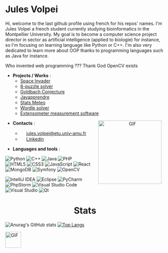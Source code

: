 # Jules Volpei

Hi, welcome to the last github profile using french for his repos' names. I'm Jules Volpei a french student currently studying bioinformatics in the Montpellier University. My goal is to become a computer science project director in sector as artificial intelligence (applied to biologie) for instance, so I'm focusing on learning language like Python or C++. I'm also very dedicated to learn more about OOP thanks to programming languages such as Java for instance.

Who invented web programming ??? Thank God OpenCV exists

* __Projects / Works__ :
  * [Space Invader](https://github.com/JulesVolpei/CasaliShooter)
  * [8-puzzle solver](https://github.com/JulesVolpei/jeuDuTaquin)
  * [Goldbach Conjecture](https://github.com/JulesVolpei/ConjectureGoldbach)
  * [Javapprendre](https://github.com/JulesVolpei/Javapprendre)
  * [Stats Meteo](https://github.com/JulesVolpei/Stats-Meteo)
  * [Wordle solver](https://github.com/JulesVolpei/WordleSolver)
  * [Extensometer measurement software](https://forgemia.inra.fr/jules.volpei/ExtensometreLogiciel)

<div align='center'> <img height="200" width="200" alt="GIF" align='right' src="https://i.pinimg.com/originals/53/04/96/530496f5dcf65046e8c0360d7d89b10a.gif" style="float:right;margin:0 10px 0 20px;"> </div>

* __Contacts__ :
  * <img height="15" width="15" src="https://heydiag-rdv.fr/assets/mail.png" /> jules.volpei@etu.univ-amu.fr
  * <img height="15" width="15" src="https://www.presse-citron.net/app/uploads/2020/06/linkedin-logo.jpg" /> [Linkedin](https://www.linkedin.com/in/jules-volpei-788286230/)

* __Languages and tools__ :

![Python](https://img.shields.io/badge/python-3670A0?style=for-the-badge&logo=python&logoColor=ffdd54)
![C++](https://img.shields.io/badge/c++-%2300599C.svg?style=for-the-badge&logo=c%2B%2B&logoColor=white)
![Java](https://img.shields.io/badge/java-%23ED8B00.svg?style=for-the-badge&logo=java&logoColor=white)
![PHP](https://img.shields.io/badge/php-%23777BB4.svg?style=for-the-badge&logo=php&logoColor=white)
![HTML5](https://img.shields.io/badge/html5-%23E34F26.svg?style=for-the-badge&logo=html5&logoColor=white)
![CSS3](https://img.shields.io/badge/css3-%231572B6.svg?style=for-the-badge&logo=css3&logoColor=white)
![JavaScript](https://img.shields.io/badge/javascript-%23323330.svg?style=for-the-badge&logo=javascript&logoColor=%23F7DF1E)
![React](https://img.shields.io/badge/react-%2320232a.svg?style=for-the-badge&logo=react&logoColor=%2361DAFB)
![MongoDB](https://img.shields.io/badge/MongoDB-%234ea94b.svg?style=for-the-badge&logo=mongodb&logoColor=white)
![Symfony](https://img.shields.io/badge/symfony-%23000000.svg?style=for-the-badge&logo=symfony&logoColor=white)
![OpenCV](https://img.shields.io/badge/opencv-%23white.svg?style=for-the-badge&logo=opencv&logoColor=white)

![IntelliJ IDEA](https://img.shields.io/badge/IntelliJIDEA-000000.svg?style=for-the-badge&logo=intellij-idea&logoColor=white)
![Eclipse](https://img.shields.io/badge/Eclipse-FE7A16.svg?style=for-the-badge&logo=Eclipse&logoColor=white)
![PyCharm](https://img.shields.io/badge/pycharm-143?style=for-the-badge&logo=pycharm&logoColor=black&color=black&labelColor=green)
![PhpStorm](https://img.shields.io/badge/phpstorm-143?style=for-the-badge&logo=phpstorm&logoColor=black&color=black&labelColor=darkorchid)
![Visual Studio Code](https://img.shields.io/badge/Visual%20Studio%20Code-0078d7.svg?style=for-the-badge&logo=visual-studio-code&logoColor=white)
![Visual Studio](https://img.shields.io/badge/Visual%20Studio-5C2D91.svg?style=for-the-badge&logo=visual-studio&logoColor=white)
![Qt](https://img.shields.io/badge/Qt-%23217346.svg?style=for-the-badge&logo=Qt&logoColor=white)

<h1 align="center"> <strong> Stats </strong> </h1>
 
![Anurag's GitHub stats](https://github-readme-stats.vercel.app/api?username=JulesVolpei&show_icons=true&theme=swift)  [![Top Langs](https://github-readme-stats.vercel.app/api/top-langs/?username=JulesVolpei&theme=swift)](https://github.com/anuraghazra/github-readme-stats)

<img height="50" width="50" alt="GIF" src="https://media2.giphy.com/media/QBuqUhOb96s89zKdBV/giphy.gif" /> 
